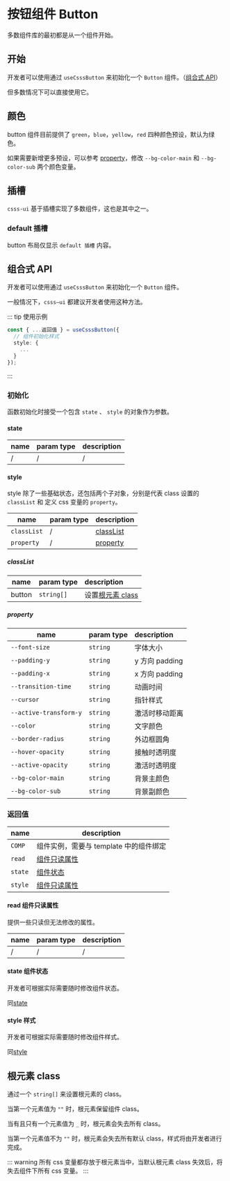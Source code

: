 # 按钮组件 Button

多数组件库的最初都是从一个组件开始。

## 开始

开发者可以使用通过 `useCsssButton` 来初始化一个 `Button` 组件。（[组合式 API](#组合式-api)）

但多数情况下可以直接使用它。

<button-demo />

<demo title="" desc="" src="../../demos/button/demo.vue" raw />

## 颜色

button 组件目前提供了 `green`，`blue`，`yellow`，`red` 四种颜色预设，默认为绿色。

如果需要新增更多预设，可以参考 [property](#property)，修改 `--bg-color-main` 和 `--bg-color-sub` 两个颜色变量。

<demo title="" desc="" src="../../demos/button/Color.vue"/>

## 插槽

`csss-ui` 基于插槽实现了多数组件，这也是其中之一。

### default 插槽

button 布局仅显示 `default 插槽` 内容。

## 组合式 API

开发者可以使用通过 `useCsssButton` 来初始化一个 `Button` 组件。

一般情况下，`csss—ui` 都建议开发者使用这种方法。

::: tip 使用示例

```typescript
const { ...返回值 } = useCsssButton({
  // 组件初始化样式
  style: {
    ...
  }
});
```

:::

### 初始化

函数初始化时接受一个包含 `state` 、 `style` 的对象作为参数。

#### state

| name | param type | description |
| ---- | :--------- | :---------- |
| /    | /          | /           |

#### style

style 除了一些基础状态，还包括两个子对象，分别是代表 class 设置的 `classList` 和 定义 css 变量的 `property`。

| name        | param type | description             |
| ----------- | :--------- | :---------------------- |
| `classList` | /          | [classList](#classlist) |
| `property`  | /          | [property](#property)   |

##### classList

| name   | param type | description                       |
| ------ | :--------- | :-------------------------------- |
| button | `string[]` | 设置[根元素 class](#根元素-class) |

##### property

| name                   | param type | description    |
| ---------------------- | :--------- | :------------- |
| `--font-size`          | `string`   | 字体大小       |
| `--padding-y`          | `string`   | y 方向 padding |
| `--padding-x`          | `string`   | x 方向 padding |
| `--transition-time`    | `string`   | 动画时间       |
| `--cursor`             | `string`   | 指针样式       |
| `--active-transform-y` | `string`   | 激活时移动距离 |
| `--color`              | `string`   | 文字颜色       |
| `--border-radius`      | `string`   | 外边框圆角     |
| `--hover-opacity`      | `string`   | 接触时透明度   |
| `--active-opacity`     | `string`   | 激活时透明度   |
| `--bg-color-main`      | `string`   | 背景主颜色     |
| `--bg-color-sub`       | `string`   | 背景副颜色     |

### 返回值

| name    | description                            |
| ------- | -------------------------------------- |
| `COMP`  | 组件实例，需要与 template 中的组件绑定 |
| `read`  | [组件只读属性](#read-组件只读属性)     |
| `state` | [组件状态](#state-组件状态)            |
| `style` | [组件只读属性](#read-组件只读属性)     |

#### read 组件只读属性

提供一些只读但无法修改的属性。

| name | param type | description |
| ---- | :--------- | :---------- |
| /    | /          | /           |

#### state 组件状态

开发者可根据实际需要随时修改组件状态。

同[state](#state)

#### style 样式

开发者可根据实际需要随时修改组件样式。

同[style](#style)

## 根元素 class

通过一个 `string[]` 来设置根元素的 class。

当第一个元素值为 `""` 时，根元素保留组件 class。

当有且只有一个元素值为 `_` 时，根元素会失去所有 class。

当第一个元素值不为 `""` 时，根元素会失去所有默认 class，样式将由开发者进行完成。

<demo title="" desc="" src="../../demos/button/RootClass.vue" />

::: warning
所有 css 变量都存放于根元素当中，当默认根元素 class 失效后，将失去组件下所有 css 变量。
:::
